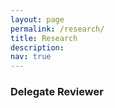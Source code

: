 ```yaml
---
layout: page
permalink: /research/
title: Research 
description: 
nav: true
---
```


### Delegate Reviewer
